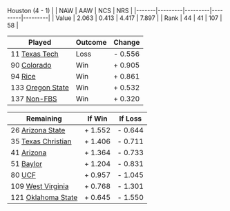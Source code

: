 Houston (4 - 1)
|       |   NAW   |   AAW   |   NCS   |   NRS   |
|-------|---------|---------|---------|---------|
| Value |   2.063 |   0.413 |   4.417 |   7.897 |
| Rank  |      44 |      41 |     107 |      58 |

| Played                    | Outcome    |  Change  |
|---------------------------|------------|----------|
|  11 [Texas Tech            ](TexasTech.md)| Loss       | -  0.556 |
|  90 [Colorado              ](Colorado.md)| Win        | +  0.905 |
|  94 [Rice                  ](Rice.md)| Win        | +  0.861 |
| 133 [Oregon State          ](OregonState.md)| Win        | +  0.532 |
| 137 [Non-FBS               ](NonFBS.md)| Win        | +  0.320 |

| Remaining                 |  If Win  |  If Loss |
|---------------------------|----------|----------|
|  26 [Arizona State         ](ArizonaState.md)| +  1.552 | -  0.644 |
|  35 [Texas Christian       ](TexasChristian.md)| +  1.406 | -  0.711 |
|  41 [Arizona               ](Arizona.md)| +  1.364 | -  0.733 |
|  51 [Baylor                ](Baylor.md)| +  1.204 | -  0.831 |
|  80 [UCF                   ](UCF.md)| +  0.957 | -  1.045 |
| 109 [West Virginia         ](WestVirginia.md)| +  0.768 | -  1.301 |
| 121 [Oklahoma State        ](OklahomaState.md)| +  0.645 | -  1.550 |

